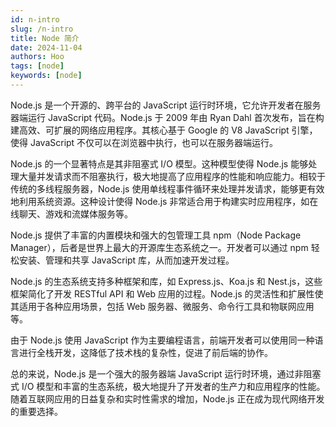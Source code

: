 ```yaml
---
id: n-intro
slug: /n-intro
title: Node 简介
date: 2024-11-04
authors: Hoo
tags: [node]
keywords: [node]
---
```


Node.js 是一个开源的、跨平台的 JavaScript 运行时环境，它允许开发者在服务器端运行 JavaScript 代码。Node.js 于 2009 年由 Ryan Dahl 首次发布，旨在构建高效、可扩展的网络应用程序。其核心基于 Google 的 V8 JavaScript 引擎，使得 JavaScript 不仅可以在浏览器中执行，也可以在服务器端运行。

Node.js 的一个显著特点是其非阻塞式 I/O 模型。这种模型使得 Node.js 能够处理大量并发请求而不阻塞执行，极大地提高了应用程序的性能和响应能力。相较于传统的多线程服务器，Node.js 使用单线程事件循环来处理并发请求，能够更有效地利用系统资源。这种设计使得 Node.js 非常适合用于构建实时应用程序，如在线聊天、游戏和流媒体服务等。

Node.js 提供了丰富的内置模块和强大的包管理工具 npm（Node Package Manager），后者是世界上最大的开源库生态系统之一。开发者可以通过 npm 轻松安装、管理和共享 JavaScript 库，从而加速开发过程。

Node.js 的生态系统支持多种框架和库，如 Express.js、Koa.js 和 Nest.js，这些框架简化了开发 RESTful API 和 Web 应用的过程。Node.js 的灵活性和扩展性使其适用于各种应用场景，包括 Web 服务器、微服务、命令行工具和物联网应用等。

由于 Node.js 使用 JavaScript 作为主要编程语言，前端开发者可以使用同一种语言进行全栈开发，这降低了技术栈的复杂性，促进了前后端的协作。

总的来说，Node.js 是一个强大的服务器端 JavaScript 运行时环境，通过非阻塞式 I/O 模型和丰富的生态系统，极大地提升了开发者的生产力和应用程序的性能。随着互联网应用的日益复杂和实时性需求的增加，Node.js 正在成为现代网络开发的重要选择。
